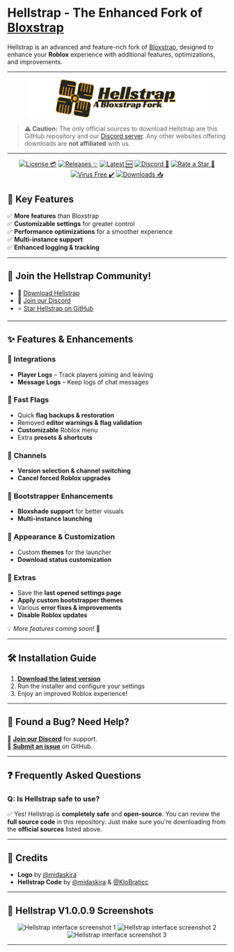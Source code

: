 # **Hellstrap - The Enhanced Fork of [Bloxstrap](https://github.com/bloxstraplabs/bloxstrap)**

Hellstrap is an advanced and feature-rich fork of [Bloxstrap](https://github.com/bloxstraplabs/bloxstrap), designed to enhance your **Roblox** experience with additional features, optimizations, and improvements.

---

<p align="center">
   <img src="https://github.com/midaskira/Hellstrap/raw/main/Images/Hellstrap-full-light.png" width="420" alt="Hellstrap Light Mode">
</p>

> **⚠ Caution:** The only official sources to download Hellstrap are this GitHub repository and our [Discord server](https://discord.gg/UuxcfqPNnA). Any other websites offering downloads are **not affiliated** with us.

---

<div align="center">

[![License 💳](https://img.shields.io/github/license/midaskira/Hellstrap?style=flat-square&color=FFCO0)](https://github.com/midaskira/Hellstrap/blob/main/LICENSE.md)
[![Releases ✨](https://img.shields.io/badge/Releases-%E2%9C%A8-%23aqua?style=for-the-badge)](https://github.com/midaskira/Hellstrap/releases)
[![Latest 🆕](https://img.shields.io/github/v/release/midaskira/Hellstrap.svg?color=ADD8E6&style=flat-square)](https://github.com/midaskira/Hellstrap/releases)
[![Discord 💬](https://img.shields.io/discord/1333479052853383199?logo=discord&logoColor=white&label=Discord&color=4d3dff&style=flat-square)](https://discord.gg/UuxcfqPNnA)
[![Rate a Star 🌟](https://img.shields.io/github/stars/midaskira/Hellstrap?color=FFD700&style=flat-square)](https://github.com/midaskira/Hellstrap)
[![Virus Free ✔️](https://img.shields.io/badge/Virus%20Free-%E2%9C%94-%2300B140?style=for-the-badge)](https://opentip.kaspersky.com/87EBA70EE3385DE38C2A705499B4899E4CEF6C6734C83632C4A5D6C33C84CD88/results?tab=upload)
[![Downloads 📥](https://img.shields.io/github/downloads/midaskira/Hellstrap/total?style=for-the-badge)](https://github.com/midaskira/Hellstrap/releases)

</div>

## 🚀 Key Features
✅ **More features** than Bloxstrap  
✅ **Customizable settings** for greater control  
✅ **Performance optimizations** for a smoother experience  
✅ **Multi-instance support**  
✅ **Enhanced logging & tracking**  

---

## 🌟 Join the Hellstrap Community!
- 📂 [Download Hellstrap](https://github.com/midaskira/Hellstrap/releases)
- 💬 [Join our Discord](https://discord.gg/UuxcfqPNnA)
- ⭐ [Star Hellstrap on GitHub](https://github.com/midaskira/Hellstrap/stargazers)

---

## ✨ Features & Enhancements

### 🔹 **Integrations**
- **Player Logs** – Track players joining and leaving  
- **Message Logs** – Keep logs of chat messages  

### 🔹 **Fast Flags**
- Quick **flag backups & restoration**  
- Removed **editor warnings & flag validation**  
- **Customizable** Roblox menu  
- Extra **presets & shortcuts**  

### 🔹 **Channels**
- **Version selection & channel switching**  
- **Cancel forced Roblox upgrades**  

### 🔹 **Bootstrapper Enhancements**
- **Bloxshade support** for better visuals  
- **Multi-instance launching**  

### 🔹 **Appearance & Customization**
- Custom **themes** for the launcher  
- **Download status customization**  

### 🔹 **Extras**
- Save the **last opened settings page**  
- **Apply custom bootstrapper themes**  
- Various **error fixes & improvements**  
- **Disable Roblox updates**  

💡 *More features coming soon!* 🚀

---

## 🛠️ Installation Guide
1. **[Download the latest version](https://github.com/midaskira/Hellstrap/releases)**  
2. Run the installer and configure your settings  
3. Enjoy an improved Roblox experience!  

---

## 🐞 Found a Bug? Need Help?
💬 **[Join our Discord](https://discord.gg/UuxcfqPNnA)** for support.  
📌 **[Submit an issue](https://github.com/midaskira/Hellstrap/issues)** on GitHub.  

---

## ❓ Frequently Asked Questions

### **Q: Is Hellstrap safe to use?**
✅ Yes! Hellstrap is **completely safe** and **open-source**. You can review the **full source code** in this repository. Just make sure you're downloading from the **official sources** listed above.

---

## 🎨 Credits
- **Logo** by [@midaskira](https://github.com/midaskira)  
- **Hellstrap Code** by [@midaskira](https://github.com/midaskira) & [@KloBraticc](https://github.com/KloBraticc)  

---

## 📸 Hellstrap V1.0.0.9 Screenshots

<p align="center">
    <img src="https://i.imgur.com/5lMtLOW.png" alt="Hellstrap interface screenshot 1">
    <img src="https://i.imgur.com/cFBmtfO.png" alt="Hellstrap interface screenshot 2">
    <img src="https://i.imgur.com/xYTZU7x.png" alt="Hellstrap interface screenshot 3">
</p>

---

